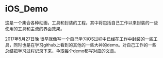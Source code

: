 # iOS_Demo
这是一个集合各种动画，工具和封装的工程，其中将包括自己工作以来封装的一些使用的工具和主流的界面效果。

2017年5月27日晚
很早就像写一个自己学习iOS过程中已经在工作中封装的一些工具，同时也是在学习github上看到的其他的一些大神的demo。对自己工作的一些总结把学习过程记录下来，争取每个demo都写对应的文章。
